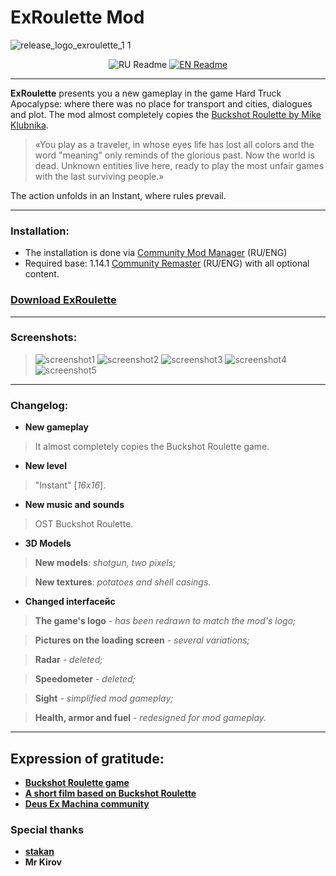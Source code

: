 # ExRoulette Mod

![release_logo_exroulette_1 1](https://github.com/user-attachments/assets/5a2e81bb-f72c-4df7-acc7-47e5c090c1e5)

<div align="center">
  
![RU Readme](https://github.com/user-attachments/assets/591933f1-2f0a-40da-9968-315c64f95f50)   [![EN Readme](https://github.com/user-attachments/assets/4b485c8b-6bce-49cb-912e-2fc13b9a498e)](https://github.com/ejetaxeblevich/ExRouletteMod/blob/main/README.md)

</div>

-----------------------------------------------------------------------------------------------

**ExRoulette** presents you a new gameplay in the game Hard Truck Apocalypse: where there was no place for transport and cities, dialogues and plot. The mod almost completely copies the [Buckshot Roulette by Mike Klubnika](https://store.steampowered.com/app/2835570/Buckshot_Roulette/).
 
> «You play as a traveler, in whose eyes life has lost all colors and the word "meaning" only reminds of the glorious past. Now the world is dead. Unknown entities live here, ready to play the most unfair games with the last surviving people.»

The action unfolds in an Instant, where rules prevail.

-----------------------------------------------------------------------------------------------

### Installation:
- The installation is done via [Community Mod Manager](https://github.com/Zvetkov/ComMod) (RU/ENG)
- Required base: 1.14.1 [Community Remaster](https://github.com/DeusExMachinaTeam/EM-CommunityPatch) (RU/ENG) with all optional content.

### [Download ExRoulette](https://github.com/ejetaxeblevich/ExRouletteMod/releases)

-----------------------------------------------------------------------------------------------

### Screenshots:

> ![screenshot1](https://github.com/user-attachments/assets/1c23bca7-17bf-4b04-95d7-1d6d8f84393e)
> ![screenshot2](https://github.com/user-attachments/assets/96962d72-dfbc-4967-87b9-34aeb82e5faa)
> ![screenshot3](https://github.com/user-attachments/assets/0d1a94e6-ec8c-4c69-87e8-7397d4ca1a7f)
> ![screenshot4](https://github.com/user-attachments/assets/43e3212a-d566-40a3-bd72-4cd034985372)
> ![screenshot5](https://github.com/user-attachments/assets/449b3e76-2c2c-4697-a43b-f8a31e55a799)

-----------------------------------------------------------------------------------------------

### Changelog:

- **New gameplay**
> It almost completely copies the Buckshot Roulette game.

- **New level**
> "Instant" [*16х16*].

- **New music and sounds**
> OST Buckshot Roulette.

- **3D Models**
> **New models**: *shotgun, two pixels;*

> **New textures**: *potatoes and shell casings.*

- **Changed interfaceйс**
> **The game's logo** - *has been redrawn to match the mod's logo;*

> **Pictures on the loading screen** - *several variations;*

> **Radar** - *deleted;*

> **Speedometer** - *deleted;*

> **Sight** - *simplified mod gameplay;*

> **Health, armor and fuel** - *redesigned for mod gameplay.*

-----------------------------------------------------------------------------------------------

## Expression of gratitude:

- **[Buckshot Roulette game](https://store.steampowered.com/app/2835570/Buckshot_Roulette/)**
- **[A short film based on Buckshot Roulette](https://youtu.be/OCsJ4w1j8KA?si=1O9cjBgRlo7tWPAP)**
- **[Deus Ex Machina community](https://discord.gg/PVW57kr)**

### Special thanks

- **[stakan](https://github.com/stakanyash)**
- **Mr Kirov**
